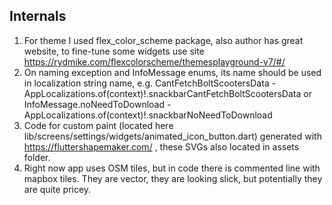 ## Internals

1. For theme I used flex_color_scheme package, also author has great website, to fine-tune some widgets use site https://rydmike.com/flexcolorscheme/themesplayground-v7/#/
2. On naming exception and InfoMessage enums, its name should be used in localization string name, e.g. CantFetchBoltScootersData - AppLocalizations.of(context)!.snackbarCantFetchBoltScootersData or InfoMessage.noNeedToDownload - AppLocalizations.of(context)!.snackbarNoNeedToDownload
3. Code for custom paint (located here lib/screens/settings/widgets/animated_icon_button.dart) generated with https://fluttershapemaker.com/ , these SVGs also located in assets folder.
4. Right now app uses OSM tiles, but in code there is commented line with mapbox tiles. They are vector, they are looking slick, but potentially they are quite pricey.